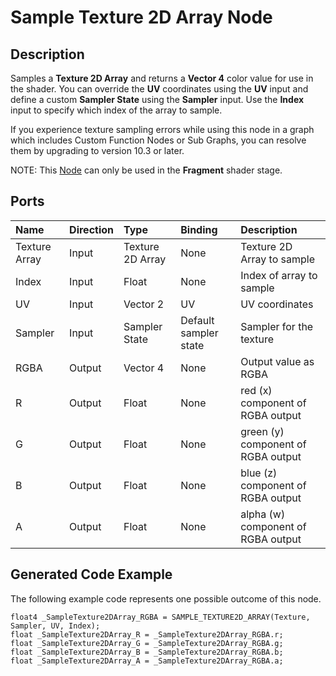 # Sample Texture 2D Array Node

## Description

Samples a **Texture 2D Array** and returns a **Vector 4** color value for use in the shader. You can override the **UV** coordinates using the **UV** input and define a custom **Sampler State** using the **Sampler** input. Use the **Index** input to specify which index of the array to sample.

If you experience texture sampling errors while using this node in a graph which includes Custom Function Nodes or Sub Graphs, you can resolve them by upgrading to version 10.3 or later.

NOTE: This [Node](Node.md) can only be used in the **Fragment** shader stage.

## Ports

| Name        | Direction           | Type  | Binding | Description |
|:------------ |:-------------|:-----|:---|:---|
| Texture Array |   Input | Texture 2D Array  | None | Texture 2D Array to sample |
| Index   | Input | Float       | None  | Index of array to sample |
| UV      | Input | Vector 2    |   UV  | UV coordinates |
| Sampler | Input | Sampler State | Default sampler state | Sampler for the texture |
| RGBA  | Output    | Vector 4  | None  | Output value as RGBA |
| R     | Output    | Float     | None  | red (x) component of RGBA output |
| G     | Output    | Float     | None  | green (y) component of RGBA output |
| B     | Output    | Float     | None  | blue (z) component of RGBA output |
| A     |   Output  | Float     | None | alpha (w) component of RGBA output |

## Generated Code Example

The following example code represents one possible outcome of this node.

```
float4 _SampleTexture2DArray_RGBA = SAMPLE_TEXTURE2D_ARRAY(Texture, Sampler, UV, Index);
float _SampleTexture2DArray_R = _SampleTexture2DArray_RGBA.r;
float _SampleTexture2DArray_G = _SampleTexture2DArray_RGBA.g;
float _SampleTexture2DArray_B = _SampleTexture2DArray_RGBA.b;
float _SampleTexture2DArray_A = _SampleTexture2DArray_RGBA.a;
```
